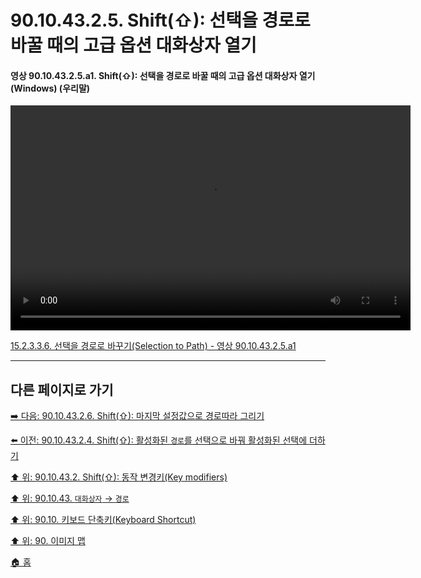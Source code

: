 # 90.10.43.2.5. Shift(⇧): 선택을 경로로 바꿀 때의 고급 옵션 대화상자 열기

<a id="90-10-43-02-05-a1"></a>

#### 영상 90.10.43.2.5.a1. Shift(⇧): 선택을 경로로 바꿀 때의 고급 옵션 대화상자 열기 (Windows) (우리말)
<video controls="controls" width="640" height="360" src="https://github.com/wonder13662/gimp/assets/15767104/ee57fb7f-67f4-4ca9-a2a2-38d17b267b4a"></video>

[15.2.3.3.6. 선택을 경로로 바꾸기(Selection to Path) - 영상 90.10.43.2.5.a1](./15-02-03-03-06-selection_to_path.md#90-10-43-02-05-a1)

***

## 다른 페이지로 가기

[➡️ 다음: 90.10.43.2.6. Shift(⇧): 마지막 설정값으로 경로따라 그리기](./90-10-43-02-06-paint_along_the_path_with_last_used_values.md)

[⬅️ 이전: 90.10.43.2.4. Shift(⇧): 활성화된 `경로`를 선택으로 바꿔 활성화된 선택에 더하기](./90-10-43-02-04-transform_path_to_adding_selection.md)

[⬆️ 위: 90.10.43.2. Shift(⇧): 동작 변경키(Key modifiers)](./90-10-43-02-00-key_modifier-shift.md)

[⬆️ 위: 90.10.43. `대화상자` → `경로`](./90-10-43-00-dialog-path.md)

[⬆️ 위: 90.10. 키보드 단축키(Keyboard Shortcut)](./90-10-00-keyboard_shortcut.md)

[⬆️ 위: 90. 이미지 맵](./90-00-image-map.md)

[🏠 홈](./00-home.md)